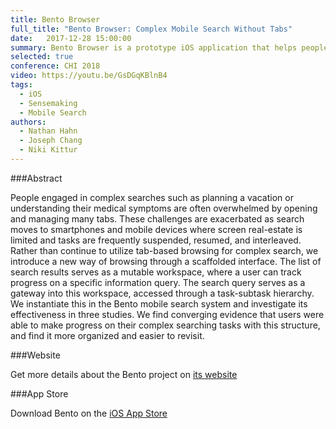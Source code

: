 ```yaml
---
title: Bento Browser
full_title: "Bento Browser: Complex Mobile Search Without Tabs"
date:   2017-12-28 15:00:00
summary: Bento Browser is a prototype iOS application that helps people organize their complex online searching tasks. By removing the typical tab based structure of the browser and replacing it with a task hierarchy, we let people seamlessly organize, suspend and resume their searching tasks. Check it out on the App Store!
selected: true
conference: CHI 2018
video: https://youtu.be/GsDGqKBlnB4
tags:
  - iOS
  - Sensemaking
  - Mobile Search
authors:
  - Nathan Hahn
  - Joseph Chang 
  - Niki Kittur
---
```


###Abstract

People engaged in complex searches such as planning a vacation or understanding their medical symptoms are often overwhelmed by opening and managing many tabs. These challenges are exacerbated as search moves to smartphones and mobile devices where screen real-estate is limited and tasks are frequently suspended, resumed, and interleaved. Rather than continue to utilize tab-based browsing for complex search, we introduce a new way of browsing through a scaffolded interface. The list of search results serves as a mutable workspace, where a user can track progress on a specific information query. The search query serves as a gateway into this workspace, accessed through a task-subtask hierarchy. We instantiate this in the Bento mobile search system and investigate its effectiveness in three studies. We find converging evidence that users were able to make progress on their complex searching tasks with this structure, and find it more organized and easier to revisit. 

###Website

Get more details about the Bento project on [its website](http://bentobrowser.com)

###App Store

Download Bento on the [iOS App Store](https://itunes.apple.com/us/app/bento-browser/id1101530325?ls=1&mt=8)


